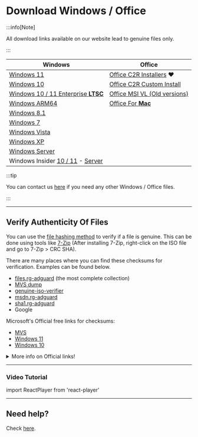 # Download Windows / Office

:::info[Note]

All download links available on our website lead to genuine files only.

:::

| Windows                                                                                                                                                                                         | Office                                                                             |
|-------------------------------------------------------------------------------------------------------------------------------------------------------------------------------------------------|------------------------------------------------------------------------------------|
| [Windows 11](windows_11_links.md)                                                                                                                                                               | [Office C2R Installers](https://gravesoft.dev/office_c2r_links) ❤️                 |
| [Windows 10](windows_10_links.md)                                                                                                                                                               | [Office C2R Custom Install](https://gravesoft.dev/office_c2r_custom)               |
| [Windows 10 / 11 Enterprise **LTSC**](windows_ltsc_links.md)                                                                                                                                    | [Office MSI VL (Old versions)](office_msi_links.md)                                |
| [Windows ARM64](windows_arm_links.md)                                                                                                                                                           | [Office For **Mac**](office_for_mac.md)                                            |
| [Windows 8.1](windows_8.1_links.md)                                                                                                                                                             |                                                                                    |
| [Windows 7](windows_7_links.md)                                                                                                                                                                 |                                                                                    |
| [Windows Vista](windows_vista_links.md)                                                                                                                                                         |                                                                                    |
| [Windows XP](windows_xp_links.md)                                                                                                                                                               |                                                                                    |
| [Windows Server](windows_server_links.md)                                                                                                                                                       |                                                                                    |
| Windows Insider [10 / 11](https://www.microsoft.com/en-us/software-download/windowsinsiderpreviewiso) - [Server](https://www.microsoft.com/en-us/software-download/windowsinsiderpreviewserver) |                                                                                    |


:::tip

You can contact us [here](https://discord.gg/tVFN4N84PP) if you need any other Windows / Office files.

:::

---

## Verify Authenticity Of Files

You can use the [file hashing method](https://en.wikipedia.org/wiki/File_verification) to verify if a file is genuine. This can be done using tools like [7-Zip](https://7-zip.org/) (After installing 7-Zip, right-click on the ISO file and go to 7-Zip > CRC SHA).

There are many places where you can find these checksums for verification. Examples can be found below.

 -  [files.rg-adguard](https://files.rg-adguard.net/search) (the most complete collection)
 -  [MVS dump](https://awuctl.github.io/mvs/)
 -  [genuine-iso-verifier](https://genuine-iso-verifier.weebly.com/)
 -  [msdn.rg-adguard](https://msdn.rg-adguard.net/)
 -  [sha1.rg-adguard](https://sha1.rg-adguard.net/)
 -  Google

Microsoft's Official free links for checksums:

 -	[MVS](https://my.visualstudio.com/Downloads)
 -	[Windows 11](https://www.microsoft.com/software-download/windows11)
 -	[Windows 10](https://www.microsoft.com/software-download/windows10)

<details>
  <summary>More info on Official links!</summary>

**MVS**  
On MVS, you need to login and click on 'All Downloads' button and then search the product name.  

**MVS Limitations:**  
 -	They used to publish only SHA-1, but later started publishing SHA-1 and SHA-256 both and from 2022 they now publish only SHA-256.  
 -	However they removed all the SHA-1 data and as a result, old files checksums are simply not available on MVS site.  
 -	Also, around the time when they were publishing SHA-1 and SHA-256 both, they messed up some SHA-256 data, for example 
 	```
 	Incorrect SHA-256 example
 	SHA256: BDB3D0C5C933B201ECE736A172FB604AA5D7D0705DD75681F9FCC4B1EE79FAC8
 	File name: en-uk_windows_10_enterprise_ltsc_2019_x64_dvd_723dfbc1.iso
 	```
 -	So its useful only for the latest files.

**Windows 11**  
SHA-256 list will appear if you download the ISO file.

**Windows 10**  
Microsoft doesn't allow you to download ISO file directly if browser's useragent is Windows OS. So you need to change it to something else like Android or IOS and then download the ISO file to see the list.

</details>

---

### Video Tutorial

import ReactPlayer from 'react-player'

<ReactPlayer controls width='100%' height='auto' url='/how_to_verify_files.mp4' />

---

## Need help?

Check [here](contactus.md).
